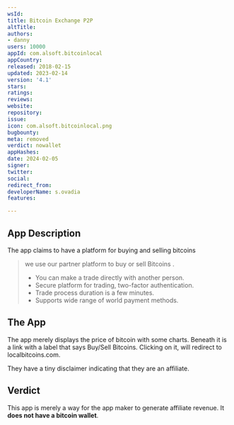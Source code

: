 ```yaml
---
wsId: 
title: Bitcoin Exchange P2P
altTitle: 
authors:
- danny
users: 10000
appId: com.alsoft.bitcoinlocal
appCountry: 
released: 2018-02-15
updated: 2023-02-14
version: '4.1'
stars: 
ratings: 
reviews: 
website: 
repository: 
issue: 
icon: com.alsoft.bitcoinlocal.png
bugbounty: 
meta: removed
verdict: nowallet
appHashes: 
date: 2024-02-05
signer: 
twitter: 
social: 
redirect_from: 
developerName: s.ovadia
features: 

---
```


## App Description

The app claims to have a platform for buying and selling bitcoins

> we use our partner platform to buy or sell Bitcoins .
>
> - You can make a trade directly with another person.
> - Secure platform for trading, two-factor authentication.
> - Trade process duration is a few minutes.
> - Supports wide range of world payment methods.

## The App

The app merely displays the price of bitcoin with some charts. Beneath it is a link with a label that says Buy/Sell Bitcoins. Clicking on it, will redirect to localbitcoins.com.

They have a tiny disclaimer indicating that they are an affiliate.

## Verdict

This app is merely a way for the app maker to generate affiliate revenue. It **does not have a bitcoin wallet**.
